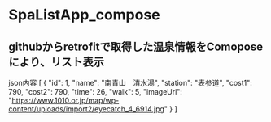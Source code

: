 # SpaListApp_compose
## githubからretrofitで取得した温泉情報をComoposeにより、リスト表示


json内容
[
	{
		"id": 1,
		"name": "南青山　清水湯",
		"station": "表参道",
		"cost1": 790,
		"cost2": 790,
		"time": 26,
		"walk": 5,
		"imageUrl": "https://www.1010.or.jp/map/wp-content/uploads/import2/eyecatch_4_6914.jpg"
	}
]
